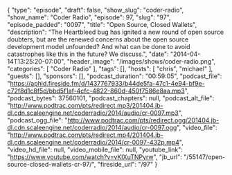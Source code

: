 {
  "type": "episode",
  "draft": false,
  "show_slug": "coder-radio",
  "show_name": "Coder Radio",
  "episode": 97,
  "slug": "97",
  "episode_padded": "0097",
  "title": "Open Source, Closed Wallets",
  "description": "The Heartbleed bug has ignited a new round of open source doubters, but are the renewed concerns about the open source development model unfounded? And what can be done to avoid catastrophes like this in the future? We discuss.",
  "date": "2014-04-14T13:25:20-07:00",
  "header_image": "/images/shows/coder-radio.png",
  "categories": [
    "Coder Radio"
  ],
  "tags": [],
  "hosts": [
    "chris",
    "michael"
  ],
  "guests": [],
  "sponsors": [],
  "podcast_duration": "00:59:05",
  "podcast_file": "https://aphid.fireside.fm/d/1437767933/b44de5fa-47c1-4e94-bf9e-c72f8d1c8f5d/bbd5f1af-4cfc-4822-860d-450f7586e8aa.mp3",
  "podcast_bytes": 37560101,
  "podcast_chapters": null,
  "podcast_alt_file": "http://www.podtrac.com/pts/redirect.mp3/201404.jb-dl.cdn.scaleengine.net/coderradio/2014/audio/cr-0097.mp3",
  "podcast_ogg_file": "http://www.podtrac.com/pts/redirect.ogg/201404.jb-dl.cdn.scaleengine.net/coderradio/2014/audio/cr-0097.ogg",
  "video_file": "http://www.podtrac.com/pts/redirect.mp4/201404.jb-dl.cdn.scaleengine.net/coderradio/2014/cr-0097-432p.mp4",
  "video_hd_file": null,
  "video_mobile_file": null,
  "youtube_link": "https://www.youtube.com/watch?v=vKIXuTNPyrw",
  "jb_url": "/55147/open-source-closed-wallets-cr-97/",
  "fireside_url": "/97"
}

